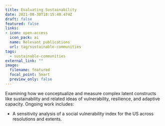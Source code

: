 ```yaml
---
title: Evaluating Sustainability
date: 2021-08-30T18:15:48.474Z
draft: false
featured: false
links:
- icon: open-access
  icon_pack: ai
  name: Relevant publications
  url: tag/sustainable-communities
tags:
  - sustainable-communities
external_link: ""
image:
  filename: featured
  focal_point: Smart
  preview_only: false
---
```

Examining how we conceptualize and measure complex latent constructs like sustainability and related ideas of vulnerability, resilience, and adaptive capacity. Ongoing work includes:

* A sensitivity analysis of a social vulnerability index for the US across resolutions and extents.
